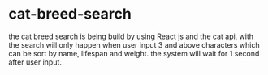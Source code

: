 # cat-breed-search
the cat breed search is being build by using React js and the cat api, with the search will only happen when user input 3 and above characters which can be sort by name, lifespan and weight. the system will wait for 1 second after user input.
